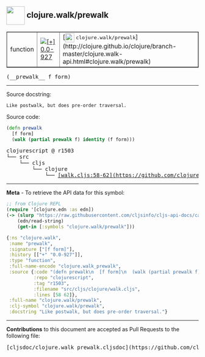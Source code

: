 ## <img width="48px" valign="middle" src="http://i.imgur.com/Hi20huC.png"> clojure.walk/prewalk

 <table border="1">
<tr>

<td>function</td>
<td><a href="https://github.com/cljsinfo/cljs-api-docs/tree/0.0-927"><img valign="middle" alt="[+] 0.0-927" src="https://img.shields.io/badge/+-0.0--927-lightgrey.svg"></a> </td>
<td>
[<img height="24px" valign="middle" src="http://i.imgur.com/1GjPKvB.png"> <samp>clojure.walk/prewalk</samp>](http://clojure.github.io/clojure/branch-master/clojure.walk-api.html#clojure.walk/prewalk)
</td>
</tr>
</table>

 <samp>
(__prewalk__ f form)<br>
</samp>

---




Source docstring:

```
Like postwalk, but does pre-order traversal.
```

Source code:

```clj
(defn prewalk
  [f form]
  (walk (partial prewalk f) identity (f form)))
```

 <pre>
clojurescript @ r1503
└── src
    └── cljs
        └── clojure
            └── <ins>[walk.cljs:58-62](https://github.com/clojure/clojurescript/blob/r1503/src/cljs/clojure/walk.cljs#L58-L62)</ins>
</pre>


---

__Meta__ - To retrieve the API data for this symbol:

```clj
;; from Clojure REPL
(require '[clojure.edn :as edn])
(-> (slurp "https://raw.githubusercontent.com/cljsinfo/cljs-api-docs/catalog/cljs-api.edn")
    (edn/read-string)
    (get-in [:symbols "clojure.walk/prewalk"]))
```

```clj
{:ns "clojure.walk",
 :name "prewalk",
 :signature ["[f form]"],
 :history [["+" "0.0-927"]],
 :type "function",
 :full-name-encode "clojure.walk_prewalk",
 :source {:code "(defn prewalk\n  [f form]\n  (walk (partial prewalk f) identity (f form)))",
          :repo "clojurescript",
          :tag "r1503",
          :filename "src/cljs/clojure/walk.cljs",
          :lines [58 62]},
 :full-name "clojure.walk/prewalk",
 :clj-symbol "clojure.walk/prewalk",
 :docstring "Like postwalk, but does pre-order traversal."}

```

---

__Contributions__ to this document are accepted as Pull Requests to the following file:

 <pre>
[cljsdoc/clojure.walk_prewalk.cljsdoc](https://github.com/cljsinfo/cljs-api-docs/blob/master/cljsdoc/clojure.walk_prewalk.cljsdoc)
</pre>

